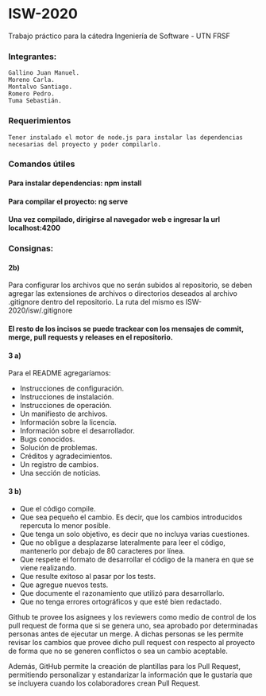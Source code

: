 # ISW-2020
Trabajo práctico para la cátedra Ingeniería de Software - UTN FRSF

### Integrantes:
    Gallino Juan Manuel.
    Moreno Carla.
    Montalvo Santiago.
    Romero Pedro.
    Tuma Sebastián.

### Requerimientos
    Tener instalado el motor de node.js para instalar las dependencias necesarias del proyecto y poder compilarlo.

### Comandos útiles
#### Para instalar dependencias: npm install
#### Para compilar el proyecto: ng serve
#### Una vez compilado, dirigirse al navegador web e ingresar la url localhost:4200


### Consignas:
#### 2b)
Para configurar los archivos que no serán subidos al repositorio, se deben agregar las extensiones de archivos o directorios deseados al archivo .gitignore dentro del repositorio.
La ruta del mismo es ISW-2020/isw/.gitignore
#### El resto de los incisos se puede trackear con los mensajes de commit, merge, pull requests y releases en el repositorio.

#### 3 a)
Para el README agregaríamos:
 - Instrucciones de configuración.
 - Instrucciones de instalación.
 - Instrucciones de operación.
 - Un manifiesto de archivos.
 - Información sobre la licencia.
 - Información sobre el desarrollador.
 - Bugs conocidos.
 - Solución de problemas​.
 - Créditos y agradecimientos.
 - Un registro de cambios.
 - Una sección de noticias.

#### 3 b)
 - Que el código compile.
 - Que sea pequeño el cambio. Es decir, que los cambios introducidos repercuta lo menor posible.
 - Que tenga un solo objetivo, es decir que no incluya varias cuestiones.
 - Que no obligue a desplazarse lateralmente para leer el código, mantenerlo por debajo de 80 caracteres por línea.
 - Que respete el formato de desarrollar el código de la manera en que se viene realizando.
 - Que resulte exitoso al pasar por los tests.
 - Que agregue nuevos tests.
 - Que documente el razonamiento que utilizó para desarrollarlo.
 - Que no tenga errores ortográficos y que esté bien redactado.

 Github te provee los asignees y los reviewers como medio de control de los pull request de forma que si se genera uno, sea aprobado por determinadas personas antes de ejecutar un merge. A dichas personas se les permite revisar los cambios que provee dicho pull request con respecto al proyecto de forma que no se generen conflictos o sea un cambio aceptable.

 Además, GitHub permite la creación de plantillas para los Pull Request, permitiendo personalizar y estandarizar la información que le gustaría que se incluyera cuando los colaboradores crean Pull Request.






